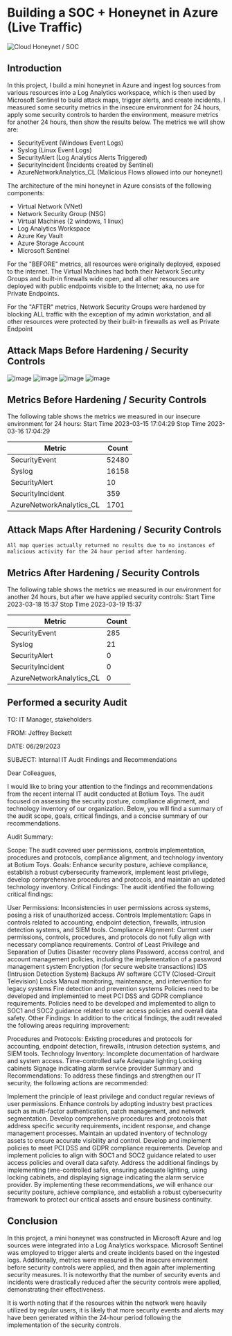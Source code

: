 # Building a SOC + Honeynet in Azure (Live Traffic)
![Cloud Honeynet / SOC](https://i.imgur.com/ZWxe03e.jpg)

## Introduction

In this project, I build a mini honeynet in Azure and ingest log sources from various resources into a Log Analytics workspace, which is then used by Microsoft Sentinel to build attack maps, trigger alerts, and create incidents. I measured some security metrics in the insecure environment for 24 hours, apply some security controls to harden the environment, measure metrics for another 24 hours, then show the results below. The metrics we will show are:

- SecurityEvent (Windows Event Logs)
- Syslog (Linux Event Logs)
- SecurityAlert (Log Analytics Alerts Triggered)
- SecurityIncident (Incidents created by Sentinel)
- AzureNetworkAnalytics_CL (Malicious Flows allowed into our honeynet)



The architecture of the mini honeynet in Azure consists of the following components:

- Virtual Network (VNet)
- Network Security Group (NSG)
- Virtual Machines (2 windows, 1 linux)
- Log Analytics Workspace
- Azure Key Vault
- Azure Storage Account
- Microsoft Sentinel

For the "BEFORE" metrics, all resources were originally deployed, exposed to the internet. The Virtual Machines had both their Network Security Groups and built-in firewalls wide open, and all other resources are deployed with public endpoints visible to the Internet; aka, no use for Private Endpoints.

For the "AFTER" metrics, Network Security Groups were hardened by blocking ALL traffic with the exception of my admin workstation, and all other resources were protected by their built-in firewalls as well as Private Endpoint

## Attack Maps Before Hardening / Security Controls
![image](https://github.com/JeffBeck12/Azure-Soc/assets/138726687/72f133c0-0116-43ff-839c-6d3bb9b64e80)
![image](https://github.com/JeffBeck12/Azure-Soc/assets/138726687/7a56355e-b7a9-4d8c-8ef8-1938d4acc749)
![image](https://github.com/JeffBeck12/Azure-Soc/assets/138726687/06701f55-8d1a-49db-a913-0f83704c0617)
![image](https://github.com/JeffBeck12/Azure-Soc/assets/138726687/42708a96-d63a-4094-88dd-dfaec13cf28d)



## Metrics Before Hardening / Security Controls

The following table shows the metrics we measured in our insecure environment for 24 hours:
Start Time 2023-03-15 17:04:29
Stop Time 2023-03-16 17:04:29

| Metric                   | Count
| ------------------------ | -----
| SecurityEvent            | 52480
| Syslog                   | 16158
| SecurityAlert            | 10
| SecurityIncident         | 359
| AzureNetworkAnalytics_CL | 1701

## Attack Maps After Hardening / Security Controls

```All map queries actually returned no results due to no instances of malicious activity for the 24 hour period after hardening.```

## Metrics After Hardening / Security Controls

The following table shows the metrics we measured in our environment for another 24 hours, but after we have applied security controls:
Start Time 2023-03-18 15:37
Stop Time	2023-03-19 15:37

| Metric                   | Count
| ------------------------ | -----
| SecurityEvent            | 285
| Syslog                   | 21
| SecurityAlert            | 0
| SecurityIncident         | 0
| AzureNetworkAnalytics_CL | 0

## Performed a security Audit 
TO: IT Manager, stakeholders

FROM: Jeffrey Beckett

DATE: 06/29/2023

SUBJECT: Internal IT Audit Findings and Recommendations


Dear Colleagues,

I would like to bring your attention to the findings and recommendations from the recent internal IT audit conducted at Botium Toys. The audit focused on assessing the security posture, compliance alignment, and technology inventory of our organization. Below, you will find a summary of the audit scope, goals, critical findings, and a concise summary of our recommendations.

Audit Summary:

Scope: The audit covered user permissions, controls implementation, procedures and protocols, compliance alignment, and technology inventory at Botium Toys.
Goals: Enhance security posture, achieve compliance, establish a robust cybersecurity framework, implement least privilege, develop comprehensive procedures and protocols, and maintain an updated technology inventory.
Critical Findings:
The audit identified the following critical findings:

User Permissions: Inconsistencies in user permissions across systems, posing a risk of unauthorized access.
Controls Implementation: Gaps in controls related to accounting, endpoint detection, firewalls, intrusion detection systems, and SIEM tools.
Compliance Alignment: Current user permissions, controls, procedures, and protocols do not fully align with necessary compliance requirements.
Control of Least Privilege and Separation of Duties
Disaster recovery plans
Password, access control, and account management policies, including the implementation of a password management system
Encryption (for secure website transactions)
IDS (Intrusion Detection System)
Backups
AV software
CCTV (Closed-Circuit Television)
Locks
Manual monitoring, maintenance, and intervention for legacy systems
Fire detection and prevention systems
Policies need to be developed and implemented to meet PCI DSS and GDPR compliance requirements.
Policies need to be developed and implemented to align to SOC1 and SOC2 guidance related to user access policies and overall data safety.
Other Findings:
In addition to the critical findings, the audit revealed the following areas requiring improvement:

Procedures and Protocols: Existing procedures and protocols for accounting, endpoint detection, firewalls, intrusion detection systems, and SIEM tools.
Technology Inventory: Incomplete documentation of hardware and system access.
Time-controlled safe
Adequate lighting
Locking cabinets
Signage indicating alarm service provider
Summary and Recommendations:
To address these findings and strengthen our IT security, the following actions are recommended:

Implement the principle of least privilege and conduct regular reviews of user permissions.
Enhance controls by adopting industry best practices such as multi-factor authentication, patch management, and network segmentation.
Develop comprehensive procedures and protocols that address specific security requirements, incident response, and change management processes.
Maintain an updated inventory of technology assets to ensure accurate visibility and control.
Develop and implement policies to meet PCI DSS and GDPR compliance requirements.
Develop and implement policies to align with SOC1 and SOC2 guidance related to user access policies and overall data safety.
Address the additional findings by implementing time-controlled safes, ensuring adequate lighting, using locking cabinets, and displaying signage indicating the alarm service provider.
By implementing these recommendations, we will enhance our security posture, achieve compliance, and establish a robust cybersecurity framework to protect our critical assets and ensure business continuity.



## Conclusion

In this project, a mini honeynet was constructed in Microsoft Azure and log sources were integrated into a Log Analytics workspace. Microsoft Sentinel was employed to trigger alerts and create incidents based on the ingested logs. Additionally, metrics were measured in the insecure environment before security controls were applied, and then again after implementing security measures. It is noteworthy that the number of security events and incidents were drastically reduced after the security controls were applied, demonstrating their effectiveness.

It is worth noting that if the resources within the network were heavily utilized by regular users, it is likely that more security events and alerts may have been generated within the 24-hour period following the implementation of the security controls.
